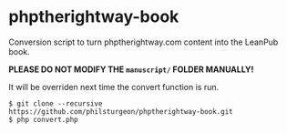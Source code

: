 phptherightway-book
===================

Conversion script to turn phptherightway.com content into the LeanPub book.

**PLEASE DO NOT MODIFY THE `manuscript/` FOLDER MANUALLY!**

It will be overriden next time the convert function is run.

```
$ git clone --recursive https://github.com/philsturgeon/phptherightway-book.git
$ php convert.php 
```
